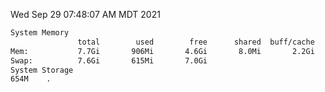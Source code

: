 Wed Sep 29 07:48:07 AM MDT 2021
```bash
System Memory
               total        used        free      shared  buff/cache   available
Mem:           7.7Gi       906Mi       4.6Gi       8.0Mi       2.2Gi       6.5Gi
Swap:          7.6Gi       615Mi       7.0Gi
System Storage
654M	.
```
```bash
